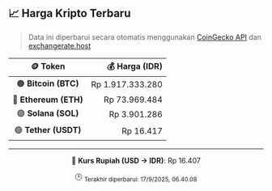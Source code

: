 

<!-- HARGA_KRIPTO -->
## 📈 Harga Kripto Terbaru

> Data ini diperbarui secara otomatis menggunakan [CoinGecko API](https://www.coingecko.com/) dan [exchangerate.host](https://exchangerate.host/)

<div align="center">

| 🪙 Token | 💰 Harga (IDR) |
|:------:|---------------:|
| 🟠 **Bitcoin (BTC)**   | Rp 1.917.333.280 |
| 🔵 **Ethereum (ETH)**  | Rp 73.969.484 |
| 🟣 **Solana (SOL)**    | Rp 3.901.286 |
| 🟢 **Tether (USDT)**   | Rp 16.417 |

---

💱 **Kurs Rupiah (USD → IDR)**: Rp 16.407

🕒 <sub>Terakhir diperbarui: 17/9/2025, 06.40.08</sub>

</div>
<!-- /HARGA_KRIPTO -->